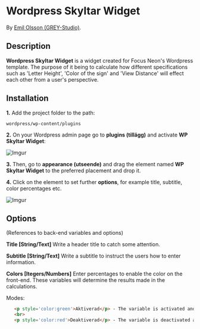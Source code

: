# Wordpress Skyltar Widget

By [Emil Olsson (GREY-Studio)](https://github.com/GREY-Studio/).

## Description
**Wordpress Skyltar Widget** is a widget created for Focus Neon's Wordpress template. The purpose of it being to calculate how different specifications such as 'Letter Height', 'Color of the sign'
and 'View Distance' will effect each other from a user's perspective.

## Installation

**1.** Add the project folder to the path:

```console
wordpress/wp-content/plugins
```

**2.** On your Wordpress admin page go to **plugins (tillägg)** and activate **WP Skyltar Widget**:

![Imgur](http://i.imgur.com/U7uzSBh.png)

**3.** Then, go to **appearance (utseende)** and drag the element named **WP Skyltar Widget** to the preferred placement and drop it.

**4.** Click on the element to set further **options**, for example title, subtitle, color percentages etc.

![Imgur](http://i.imgur.com/2i40IBy.png)

## Options

(References to back-end variables and options)

**Title [String/Text]**
Write a header title to catch some attention.

**Subtitle [String/Text]**
Write a subtitle to instruct the users how to enter information.

**Colors [Itegers/Numbers]**
Enter percentages to enable the color on the front-end. These variables will determine the results made in the calculations.

Modes:

```html
   <p style='color:green'>Aktiverad</p> - The variable is activated and the color will be shown on the front-end.
   <br>
   <p style='color:red'>Deaktiverad</p> - The variable is deactivated and the color will be hidden on the front-end.
```
